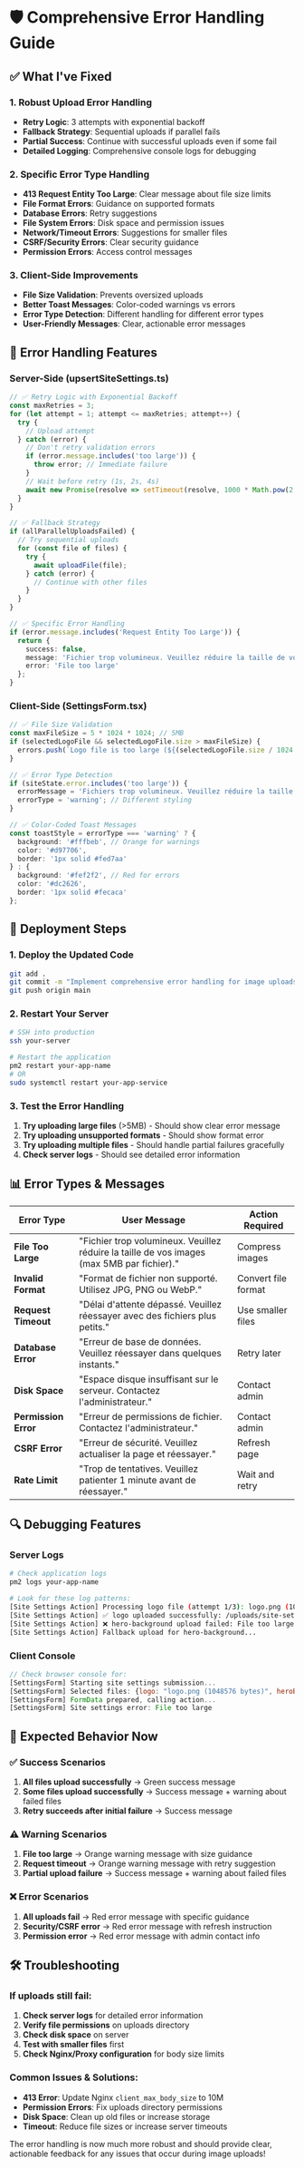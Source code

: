 # 🛡️ Comprehensive Error Handling Guide

## ✅ **What I've Fixed**

### **1. Robust Upload Error Handling**
- **Retry Logic**: 3 attempts with exponential backoff
- **Fallback Strategy**: Sequential uploads if parallel fails
- **Partial Success**: Continue with successful uploads even if some fail
- **Detailed Logging**: Comprehensive console logs for debugging

### **2. Specific Error Type Handling**
- **413 Request Entity Too Large**: Clear message about file size limits
- **File Format Errors**: Guidance on supported formats
- **Database Errors**: Retry suggestions
- **File System Errors**: Disk space and permission issues
- **Network/Timeout Errors**: Suggestions for smaller files
- **CSRF/Security Errors**: Clear security guidance
- **Permission Errors**: Access control messages

### **3. Client-Side Improvements**
- **File Size Validation**: Prevents oversized uploads
- **Better Toast Messages**: Color-coded warnings vs errors
- **Error Type Detection**: Different handling for different error types
- **User-Friendly Messages**: Clear, actionable error messages

## 🔧 **Error Handling Features**

### **Server-Side (upsertSiteSettings.ts)**
```typescript
// ✅ Retry Logic with Exponential Backoff
const maxRetries = 3;
for (let attempt = 1; attempt <= maxRetries; attempt++) {
  try {
    // Upload attempt
  } catch (error) {
    // Don't retry validation errors
    if (error.message.includes('too large')) {
      throw error; // Immediate failure
    }
    // Wait before retry (1s, 2s, 4s)
    await new Promise(resolve => setTimeout(resolve, 1000 * Math.pow(2, attempt - 1)));
  }
}

// ✅ Fallback Strategy
if (allParallelUploadsFailed) {
  // Try sequential uploads
  for (const file of files) {
    try {
      await uploadFile(file);
    } catch (error) {
      // Continue with other files
    }
  }
}

// ✅ Specific Error Handling
if (error.message.includes('Request Entity Too Large')) {
  return {
    success: false,
    message: 'Fichier trop volumineux. Veuillez réduire la taille de vos images (max 5MB par fichier).',
    error: 'File too large'
  };
}
```

### **Client-Side (SettingsForm.tsx)**
```typescript
// ✅ File Size Validation
const maxFileSize = 5 * 1024 * 1024; // 5MB
if (selectedLogoFile && selectedLogoFile.size > maxFileSize) {
  errors.push(`Logo file is too large (${(selectedLogoFile.size / 1024 / 1024).toFixed(1)}MB). Maximum size is 5MB.`);
}

// ✅ Error Type Detection
if (siteState.error.includes('too large')) {
  errorMessage = 'Fichiers trop volumineux. Veuillez réduire la taille de vos images.';
  errorType = 'warning'; // Different styling
}

// ✅ Color-Coded Toast Messages
const toastStyle = errorType === 'warning' ? {
  background: '#fffbeb', // Orange for warnings
  color: '#d97706',
  border: '1px solid #fed7aa'
} : {
  background: '#fef2f2', // Red for errors
  color: '#dc2626',
  border: '1px solid #fecaca'
};
```

## 🚀 **Deployment Steps**

### **1. Deploy the Updated Code**
```bash
git add .
git commit -m "Implement comprehensive error handling for image uploads"
git push origin main
```

### **2. Restart Your Server**
```bash
# SSH into production
ssh your-server

# Restart the application
pm2 restart your-app-name
# OR
sudo systemctl restart your-app-service
```

### **3. Test the Error Handling**
1. **Try uploading large files** (>5MB) - Should show clear error message
2. **Try uploading unsupported formats** - Should show format error
3. **Try uploading multiple files** - Should handle partial failures gracefully
4. **Check server logs** - Should see detailed error information

## 📊 **Error Types & Messages**

| Error Type | User Message | Action Required |
|------------|--------------|-----------------|
| **File Too Large** | "Fichier trop volumineux. Veuillez réduire la taille de vos images (max 5MB par fichier)." | Compress images |
| **Invalid Format** | "Format de fichier non supporté. Utilisez JPG, PNG ou WebP." | Convert file format |
| **Request Timeout** | "Délai d'attente dépassé. Veuillez réessayer avec des fichiers plus petits." | Use smaller files |
| **Database Error** | "Erreur de base de données. Veuillez réessayer dans quelques instants." | Retry later |
| **Disk Space** | "Espace disque insuffisant sur le serveur. Contactez l'administrateur." | Contact admin |
| **Permission Error** | "Erreur de permissions de fichier. Contactez l'administrateur." | Contact admin |
| **CSRF Error** | "Erreur de sécurité. Veuillez actualiser la page et réessayer." | Refresh page |
| **Rate Limit** | "Trop de tentatives. Veuillez patienter 1 minute avant de réessayer." | Wait and retry |

## 🔍 **Debugging Features**

### **Server Logs**
```bash
# Check application logs
pm2 logs your-app-name

# Look for these log patterns:
[Site Settings Action] Processing logo file (attempt 1/3): logo.png (1048576 bytes)
[Site Settings Action] ✅ logo uploaded successfully: /uploads/site-settings/logo-123456.png
[Site Settings Action] ❌ hero-background upload failed: File too large
[Site Settings Action] Fallback upload for hero-background...
```

### **Client Console**
```javascript
// Check browser console for:
[SettingsForm] Starting site settings submission...
[SettingsForm] Selected files: {logo: "logo.png (1048576 bytes)", heroBackground: "hero.jpg (408247 bytes)"}
[SettingsForm] FormData prepared, calling action...
[SettingsForm] Site settings error: File too large
```

## 🎯 **Expected Behavior Now**

### **✅ Success Scenarios**
1. **All files upload successfully** → Green success message
2. **Some files upload successfully** → Success message + warning about failed files
3. **Retry succeeds after initial failure** → Success message

### **⚠️ Warning Scenarios**
1. **File too large** → Orange warning message with size guidance
2. **Request timeout** → Orange warning message with retry suggestion
3. **Partial upload failure** → Success message + warning about failed files

### **❌ Error Scenarios**
1. **All uploads fail** → Red error message with specific guidance
2. **Security/CSRF error** → Red error message with refresh instruction
3. **Permission error** → Red error message with admin contact info

## 🛠️ **Troubleshooting**

### **If uploads still fail:**
1. **Check server logs** for detailed error information
2. **Verify file permissions** on uploads directory
3. **Check disk space** on server
4. **Test with smaller files** first
5. **Check Nginx/Proxy configuration** for body size limits

### **Common Issues & Solutions:**
- **413 Error**: Update Nginx `client_max_body_size` to 10M
- **Permission Errors**: Fix uploads directory permissions
- **Disk Space**: Clean up old files or increase storage
- **Timeout**: Reduce file sizes or increase server timeouts

The error handling is now much more robust and should provide clear, actionable feedback for any issues that occur during image uploads!
